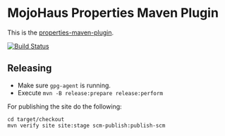 # MojoHaus Properties Maven Plugin

This is the [properties-maven-plugin](http://www.mojohaus.org/properties-maven-plugin/).
 
[![Build Status](https://travis-ci.org/mojohaus/properties-maven-plugin.svg?branch=master)](https://travis-ci.org/mojohaus/properties-maven-plugin)

## Releasing

* Make sure `gpg-agent` is running.
* Execute `mvn -B release:prepare release:perform`

For publishing the site do the following:

```
cd target/checkout
mvn verify site site:stage scm-publish:publish-scm
```
